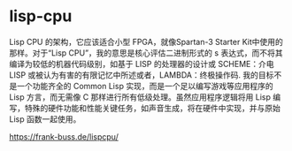 # lisp-cpu










Lisp CPU 的架构，它应该适合小型 FPGA，就像Spartan-3 Starter Kit中使用的那样。对于“Lisp CPU”，我的意思是核心评估二进制形式的 s 表达式，而不将其编译为较低的机器代码级别，如基于 LISP 的处理器的设计或 SCHEME：介电 LISP 或被认为有害的有限记忆中所述或者，LAMBDA：终极操作码. 我的目标不是一个功能齐全的 Common Lisp 实现，而是一个足以编写游戏等应用程序的 Lisp 方言，而无需像 C 那样进行所有低级处理。虽然应用程序逻辑将用 Lisp 编写，特殊的硬件功能和性能关键任务，如声音生成，将在硬件中实现，并与原始 Lisp 函数一起使用。

https://frank-buss.de/lispcpu/
























